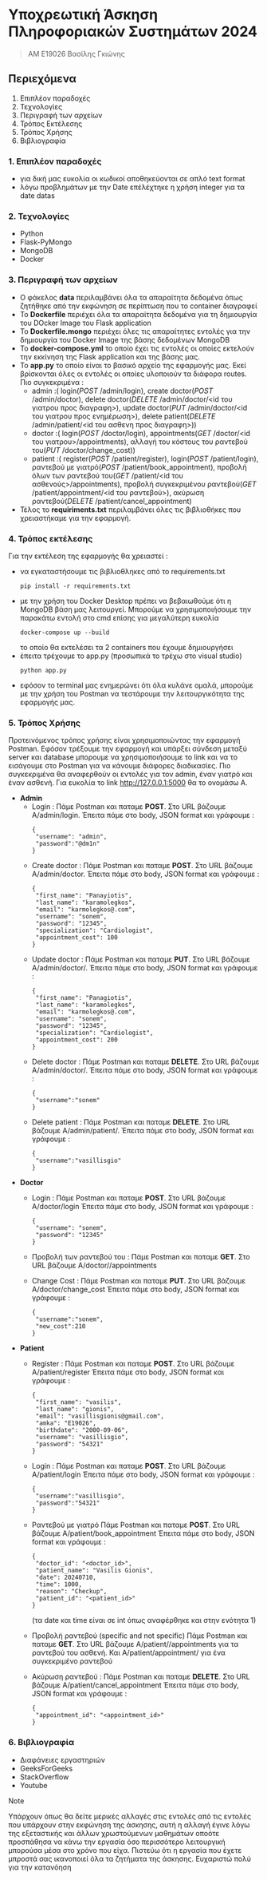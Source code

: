  # Υποχρεωτική Άσκηση Πληροφοριακών Συστημάτων 2024
> ΑΜ Ε19026 Βασίλης Γκιώνης 

## Περιεχόμενα 
1. Επιπλέον παραδοχές
2. Τεχνολογίες
3. Περιγραφή των αρχείων
4. Τρόπος Εκτέλεσης
5. Τρόπος Χρήσης 
6. Βιβλιογραφία

### 1. Επιπλέον παραδοχές
- για δική μας ευκολία οι κωδικοί αποθηκεύονται σε απλό text format
- λόγω προβλημάτων με την Date επέλέχτηκε η χρήση integer για τα date datas

### 2. Τεχνολογίες 
- Python
- Flask-PyMongo
- MongoDB
- Docker

### 3. Περιγραφή των αρχείων 
- Ο φάκελος **data** περιλαμβάνει όλα τα απαραίτητα δεδομένα όπως ζητήθηκε από την εκφώνηση σε περίπτωση που το container διαγραφεί
- Το **Dockerfile** περιέχει όλα τα απαραίτητα δεδομένα για τη δημιουργία του DOcker Image του Flask application
- Το **Dockerfile.mongo** περιέχει όλες τις απαραίτητες εντολές για την δημιουργία του Docker Image της βάσης δεδομένων MongoDB
- Το **docker-compose.yml** το οποίο έχει τις εντολές οι οποίες εκτελούν την εκκίνηση της Flask application και της βάσης μας.
- Το **app.py** το οποίο είναι το βασικό αρχείο της εφαρμογής μας. Εκεί βρίσκονται όλες οι εντολές οι οποίες υλοποιούν τα διάφορα routes. Πιο συγκεκριμένα :
  * admin :( login(*POST* /admin/login), create doctor(*POST* /admin/doctor), delete doctor(*DELETE* /admin/doctor/<id του γιατρου προς διαγραφη>), update doctor(*PUT* /admin/doctor/<id του γιατρου προς ενημέρωση>), delete patient(*DELETE* /admin/patient/<id του ασθενη προς διαγραφη>))
  * doctor :( login(*POST* /doctor/login), appointments(*GET* /doctor/<id του γιατρου>/appointments), αλλαγή του κόστους του ραντεβού του(*PUT* /doctor/change_cost))
  * patient :( register(*POST* /patient/register), login(*POST* /patient/login), ραντεβού με γιατρό(*POST* /patient/book_appointment), προβολή όλων των ραντεβού του(*GET* /patient/<id του ασθενούς>/appointments), προβολή συγκεκριμένου ραντεβού(*GET* /patient/appointment/<id του ραντεβού>), ακύρωση ραντεβού(*DELETE* /patient/cancel_appointment)
- Τέλος το **requiriments.txt** περιλαμβάνει όλες τις βιβλιοθήκες που χρειαστήκαμε για την εφαρμογή.

### 4. Τρόπος εκτέλεσης
Για την εκτέλεση της εφαρμογής θα χρειαστεί : 
- να εγκαταστήσουμε τις βιβλιοθληκες από το requirements.txt 
  ```
  pip install -r requirements.txt
  ```
- με την χρήση του Docker Desktop πρέπει να βεβαιωθούμε ότι η MongoDB βάση μας λειτουργεί. Μπορούμε να χρησιμοποιήσουμε την παρακάτω εντολή στο cmd επίσης για μεγαλύτερη ευκολία
  ```
  docker-compose up --build
  ```
  το οποίο θα εκτελέσει τα 2 containers που έχουμε δημιουργήσει 
- έπειτα τρέχουμε το app.py (προσωπικά το τρέχω στο visual studio)
  ```
  python app.py
  ```
- εφόσον το terminal μας ενημερώνει ότι όλα κυλάνε ομαλά, μπορούμε με την χρήση του Postman να τεστάρουμε την λειτουργικότητα της εφαρμογής μας.

### 5. Τρόπος Χρήσης
Προτεινόμενος τρόπος χρήσης είναι χρησιμοποιώντας την εφαρμογή Postman. Εφόσον τρέξουμε την εφαρμογή και υπάρξει σύνδεση μεταξύ server και database μπορουμε να χρησιμοποιήσουμε το link και να το εισάγουμε στο Postman για να κάνουμε διάφορες διαδικασίες. Πιο συγκεκριμένα θα αναφερθούν οι εντολές για τον admin, έναν γιατρό και έναν ασθενή. Για ευκολία το link http://127.0.0.1:5000 θα το ονομάσω Α. 
- **Admin**
  - Login :
    Πάμε Postman και παταμε **POST**.
    Στο URL βάζουμε Α/admin/login.
    Έπειτα πάμε στο body, JSON format και γράφουμε :
    ```
    {
     "username": "admin",
     "password":"@dm1n"
    }
    ```
  - Create doctor :
    Πάμε Postman και παταμε **POST**.
    Στο URL βάζουμε Α/admin/doctor.
    Έπειτα πάμε στο body, JSON format και γράφουμε :
    ```
    {
     "first_name": "Panayiotis",
     "last_name": "karamolegkos",
     "email": "karmolegkos@.com",
     "username": "sonem",
     "password": "12345",
     "specialization": "Cardiologist",
     "appointment_cost": 100
    }
    ```
  - Update doctor :
    Πάμε Postman και παταμε **PUT**.
    Στο URL βάζουμε Α/admin/doctor/<id>.
    Έπειτα πάμε στο body, JSON format και γράφουμε :
    ```
    {
     "first_name": "Panagiotis",
     "last_name": "karamolegkos",
     "email": "karmolegkos@.com",
     "username": "sonem",
     "password": "12345",
     "specialization": "Cardiologist",
     "appointment_cost": 200
    }
    ```
  - Delete doctor :
    Πάμε Postman και παταμε **DELETE**.
    Στο URL βάζουμε Α/admin/doctor/<id>.
    Έπειτα πάμε στο body, JSON format και γράφουμε :
    ```
    {
     "username":"sonem"
    }
    ```
  - Delete patient :
    Πάμε Postman και παταμε **DELETE**.
    Στο URL βάζουμε Α/admin/patient/<id>.
    Έπειτα πάμε στο body, JSON format και γράφουμε :
    ```
    {
     "username":"vasillisgio"
    }
    ```
- **Doctor**
  - Login :
    Πάμε Postman και παταμε **POST**.
    Στο URL βάζουμε Α/doctor/login
    Έπειτα πάμε στο body, JSON format και γράφουμε :
    ```
    {
     "username": "sonem",
     "password": "12345"
    }
     ```
  - Προβολή των ραντεβού του :
    Πάμε Postman και παταμε **GET**.
    Στο URL βάζουμε Α/doctor/<id>/appointments
    
  - Change Cost :
    Πάμε Postman και παταμε **PUT**.
    Στο URL βάζουμε Α/doctor/change_cost
    Έπειτα πάμε στο body, JSON format και γράφουμε :
    ```
    {
     "username":"sonem",
     "new_cost":210
    }
    ```
- **Patient**
  - Register :
    Πάμε Postman και παταμε **POST**.
    Στο URL βάζουμε Α/patient/register
    Έπειτα πάμε στο body, JSON format και γράφουμε :
    ```
    {
     "first_name": "vasilis",
     "last_name": "gionis",
     "email": "vasillisgionis@gmail.com",
     "amka": "E19026",
     "birthdate": "2000-09-06",
     "username": "vasillisgio",
     "password": "54321"
    }
    ```
  - Login :
    Πάμε Postman και παταμε **POST**.
    Στο URL βάζουμε Α/patient/login
    Έπειτα πάμε στο body, JSON format και γράφουμε :
    ```
    {
     "username":"vasillisgio",
     "password":"54321"
    }
    ```
  - Ραντεβού με γιατρό
    Πάμε Postman και παταμε **POST**.
    Στο URL βάζουμε Α/patient/book_appointment
    Έπειτα πάμε στο body, JSON format και γράφουμε :
    ```
    {
     "doctor_id": "<doctor_id>",
     "patient_name": "Vasilis Gionis",
     "date": 20240710,
     "time": 1000,
     "reason": "Checkup",
     "patient_id": "<patient_id>"
    }
    ```
    (τα date και time είναι σε int όπως αναφέρθηκε και στην ενότητα 1)

  - Προβολή ραντεβού (specific and not specific)
    Πάμε Postman και παταμε **GET**.
    Στο URL βάζουμε Α/patient/<id>/appointments για τα ραντεβού του ασθενή.
    Και Α/patient/appointment/<id> για ένα συγκεκριμένο ραντεβού

  - Ακύρωση ραντεβού :
    Πάμε Postman και παταμε **DELETE**.
    Στο URL βάζουμε Α/patient/cancel_appointment
    Έπειτα πάμε στο body, JSON format και γράφουμε :
    ```
    {
     "appointment_id": "<appointment_id>"
    }
    ```
### 6. Βιβλιογραφία 
- Διαφάνειες εργαστηριών
- GeeksForGeeks
- StackOverflow
- Youtube 

> [!NOTE]
> Υπάρχουν όπως θα δείτε μερικές αλλαγές στις εντολές από τις εντολές που υπάρχουν στην εκφώνηση της άσκησης, αυτή η αλλαγή έγινε λόγω της εξεταστικής και άλλων χρωστούμενων μαθημάτων οποότε προσπάθησα να κάνω την εργασία όσο περισσότερο λειτουργική μπορούσα μέσα στο χρόνο που είχα. Πιστεύω ότι η εργασία που έχετε μπροστά σας ικανοποιεί όλα τα ζητήματα της άσκησης. Ευχαριστώ πολύ για την κατανόηση 
